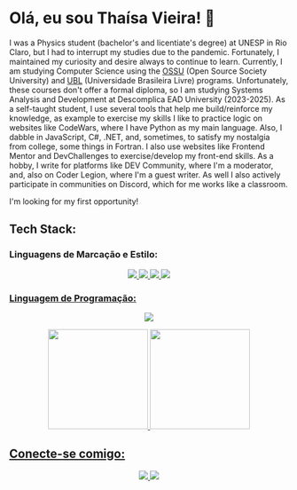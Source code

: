 # Olá, eu sou Thaísa Vieira! 👋
I was a Physics student (bachelor's and licentiate's degree) at UNESP in Rio Claro, but I had to interrupt my studies due to the pandemic. Fortunately, I maintained my curiosity and desire always to continue to learn.
Currently, I am studying Computer Science using the [OSSU](https://github.com/ossu/computer-science) (Open Source Society University) and [UBL](https://github.com/Universidade-Livre) (Universidade Brasileira Livre) programs. Unfortunately, these courses don't offer a formal diploma, so I am studying Systems Analysis and Development at Descomplica EAD University (2023-2025).
As a self-taught student, I use several tools that help me build/reinforce my knowledge, as example to exercise my skills I like to practice logic on websites like CodeWars, where I have Python as my main language. Also, I dabble in JavaScript, C#, .NET, and, sometimes, to satisfy my nostalgia from college, some things in Fortran. I also use websites like Frontend Mentor and DevChallenges to exercise/develop my front-end skills.
As a hobby, I write for platforms like DEV Community, where I'm a moderator, and, also on Coder Legion, where I'm a guest writer. As well I also actively participate in communities on Discord, which for me works like a classroom.

I'm looking for my first opportunity!

## Tech Stack:
### Linguagens de Marcação e Estilo:
<p align="center">
    <a href="#"><img src="https://img.shields.io/badge/Markdown-000000?style=for-the-badge&logo=markdown&logoColor=white"</a>
    <a href="#"><img src="https://img.shields.io/badge/HTML5-000?style=for-the-badge&logo=html5&logoColor=white"</a>
    <a href="#"><img src="https://img.shields.io/badge/CSS3-000?style=for-the-badge&logo=css3&logoColor=white"</a>
    <a href="#"><img src="https://img.shields.io/badge/Sass-000?style=for-the-badge&logo=sass&logoColor=white"</a>
</p>

<h3>Linguagem de Programação:</h3>
<p align="center">
    <a href="#"><img src="https://img.shields.io/badge/JavaScript-000?style=for-the-badge&logo=javascript&logoColor=white"</a>
</p>
      
<div>
    <p align="center">
      <a href="https://github.com/thaisavieira">
   <img height="180em" src="https://github-readme-stats.vercel.app/api?username=thaisavieira&show_icons=true&theme=midnight-purple&include_all_commits=true&count_private=true"/>
   <img height="180em" src="https://github-readme-stats.vercel.app/api/top-langs/?username=thaisavieira&layout=compact&langs_count=6&theme=midnight-purple"/>
</div>
</p>
<h2>Conecte-se comigo:</h2>
<p align="center">
    <a href="https://www.linkedin.com/in/thaisa-vieira/" target="_blank"><img src="https://img.shields.io/badge/linkedin-000?style=for-the-badge&logo=linkedin&logoColor=whit"</a>
    <a href="http://dev.to/thaisavieira" target="_blank"><img src="https://img.shields.io/badge/dev-000?style=for-the-badge&logo=dev&logoColor=whit"</a>
</p>
